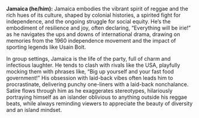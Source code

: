 **Jamaica (he/him):** Jamaica embodies the vibrant spirit of reggae and the rich hues of its culture, shaped by colonial histories, a spirited fight for independence, and the ongoing struggle for social equity. He’s the embodiment of resilience and joy, often declaring, “Everything will be irie!” as he navigates the ups and downs of international drama, drawing on memories from the 1960 independence movement and the impact of sporting legends like Usain Bolt.

In group settings, Jamaica is the life of the party, full of charm and infectious laughter. He tends to clash with rivals like the USA, playfully mocking them with phrases like, “Big up yourself and your fast food government!” His obsession with laid-back vibes often leads him to procrastinate, delivering punchy one-liners with a laid-back nonchalance. Satire flows through him as he exaggerates stereotypes, hilariously portraying himself as an islander oblivious to anything outside his reggae beats, while always reminding viewers to appreciate the beauty of diversity and an island mindset.